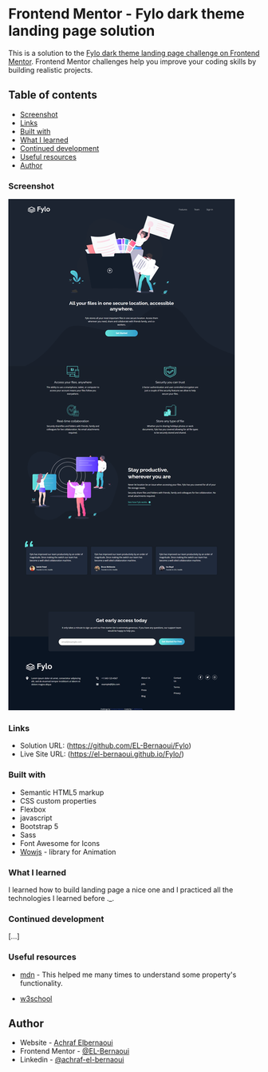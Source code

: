 # Frontend Mentor - Fylo dark theme landing page solution

This is a solution to the [Fylo dark theme landing page challenge on Frontend Mentor](https://www.frontendmentor.io/challenges/fylo-dark-theme-landing-page-5ca5f2d21e82137ec91a50fd). Frontend Mentor challenges help you improve your coding skills by building realistic projects.

## Table of contents

- [Screenshot](#screenshot)
- [Links](#links)
- [Built with](#built-with)
- [What I learned](#what-i-learned)
- [Continued development](#continued-development)
- [Useful resources](#useful-resources)
- [Author](#author)

### Screenshot

![](./images/FireShot%20Capture%20001%20-%20Frontend%20Mentor%20-%20Fylo%20-%20127.0.0.1.png)

### Links

- Solution URL: (https://github.com/EL-Bernaoui/Fylo)
- Live Site URL: (https://el-bernaoui.github.io/Fylo/)


### Built with

- Semantic HTML5 markup
- CSS custom properties
- Flexbox
- javascript
- Bootstrap 5
- Sass
- Font Awesome for Icons
- [Wowjs](https://wowjs.uk/) - library for Animation

### What I learned
I learned how to build landing page a nice one and I practiced all the technologies I learned before ._.

### Continued development

[...]

### Useful resources

- [mdn](https://developer.mozilla.org/en-US/) - This helped me many times to understand some property's functionality.

- [w3school](https://www.w3schools.com/)

## Author

- Website - [Achraf Elbernaoui](https://elbernaoui.is-a.dev/)
- Frontend Mentor - [@EL-Bernaoui](https://www.frontendmentor.io/profile/EL-Bernaoui)
- Linkedin - [@achraf-el-bernaoui](https://www.linkedin.com/in/achraf-el-bernaoui-7aa426234/)
